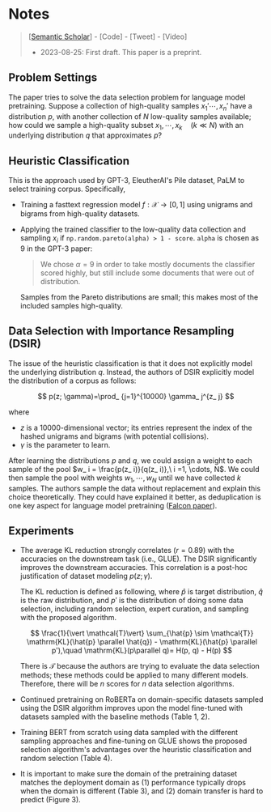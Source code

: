# Notes

> [[Semantic Scholar](https://www.semanticscholar.org/paper/Data-Selection-for-Language-Models-via-Importance-Xie-Santurkar/a008cc894024329d832d2c9c489d57440e3fa234)] - [Code] - [Tweet] - [Video]
> - 2023-08-25: First draft. This paper is a preprint.

## Problem Settings

The paper tries to solve the data selection problem for language model pretraining. Suppose a collection of high-quality samples $x_ 1' \cdots, x_ n'$ have a distribution $p$, with another collection of $N$ low-quality samples available; how could we sample a high-quality subset $x_ 1, \cdots, x_ k\quad (k \ll N)$ with an underlying distribution $q$ that approximates $p$?

## Heuristic Classification

This is the approach used by GPT-3, EleutherAI's Pile dataset, PaLM to select training corpus. Specifically,

- Training a fasttext regression model $f: \mathcal{X} \rightarrow [0, 1]$ using unigrams and bigrams from high-quality datasets.

- Applying the trained classifier to the low-quality data collection and sampling $x_ i$ if `np.random.pareto(alpha) > 1 - score`. `alpha` is chosen as 9 in the GPT-3 paper:

  > We chose $\alpha=9$ in order to take mostly documents the classifier scored highly, but still include some documents that were out of distribution. 
  
  Samples from the Pareto distributions are small; this makes most of the included samples high-quality.

## Data Selection with Importance Resampling (DSIR)

The issue of the heuristic classification is that it does not explicitly model the underlying distribution $q$. Instead, the authors of DSIR explicitly model the distribution of a corpus as follows:

$$
p(z; \gamma)=\prod_ {j=1}^{10000} \gamma_ j^{z_ j}
$$

where

- $z$ is a 10000-dimensional vector; its entries represent the index of the hashed unigrams and bigrams (with potential collisions).
- $\gamma$ is the parameter to learn.

After learning the distributions $p$ and $q$, we could assign a weight to each sample of the pool $w_ i = \frac{p(z_ i)}{q(z_ i)},\ i =1, \cdots, N$. We could then sample the pool with weights $w_ 1, \cdots, w_ N$ until we have collected $k$ samples. The authors sample the data without replacement and explain this choice theoretically. They could have explained it better, as deduplication is one key aspect for language model pretraining ([Falcon paper](https://arxiv.org/pdf/2306.01116.pdf)).

## Experiments

- The average KL reduction strongly correlates ($r = 0.89$) with the accuracies on the downstream task (i.e., GLUE). The DSIR significantly improves the downstream accuracies. This correlation is a post-hoc justification of dataset modeling $p(z;\gamma)$.

  The KL reduction is defined as following, where $\hat{p}$ is target distribution, $\hat{q}$ is the raw distribution, and $p'$ is the distribution of doing some data selection, including random selection, expert curation, and sampling with the proposed algorithm.

  $$
  \frac{1}{\vert \mathcal{T}\vert} \sum_{\hat{p} \sim \mathcal{T}} \mathrm{KL}(\hat{p} \parallel \hat{q}) - \mathrm{KL}(\hat{p} \parallel p'),\quad \mathrm{KL}(p\parallel q)= H(p, q) - H(p)
  $$

  There is $\mathcal{T}$ because the authors are trying to evaluate the data selection methods; these methods could be applied to many different models. Therefore, there will be $n$ scores for $n$ data selection algorithms.

- Continued pretraining on RoBERTa on domain-specific datasets sampled using the DSIR algorithm improves upon the model fine-tuned with datasets sampled with the baseline methods (Table 1, 2).
- Training BERT from scratch using data sampled with the different sampling approaches and fine-tuning on GLUE shows the proposed selection algorithm's advantages over the heuristic classification and random selection (Table 4).
- It is important to make sure the domain of the pretraining dataset matches the deployment domain as (1) performance typically drops when the domain is different (Table 3), and (2) domain transfer is hard to predict (Figure 3).

